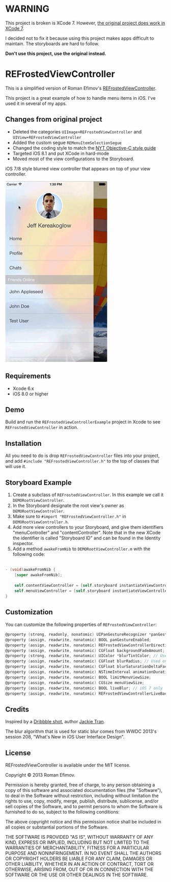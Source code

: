 # WARNING

This project is broken is XCode 7. However, [the original project does work in XCode 7](https://github.com/romaonthego/REFrostedViewController).

I decided not to fix it because using this project makes apps difficult to maintain. The storyboards are hard to follow.

**Don't use this project, use the original instead.**

# REFrostedViewController

This is a simplified version of Roman Efimov's [REFrostedViewController](https://github.com/romaonthego/REFrostedViewController).

This project is a great example of how to handle menu items in iOS. I've used it in several of my apps.

## Changes from original project

- Deleted the categories `UIImage+REFrostedViewController` and `UIView+REFrostedViewController`
- Added the custom segue `REMenuItemSelectionSegue`
- Changed the coding style to match the [NYT Objective-C style guide](https://github.com/NYTimes/objective-c-style-guide)
- Targeted iOS 8.1 and put XCode in hard-mode
- Moved most of the view configurations to the Storyboard.

iOS 7/8 style blurred view controller that appears on top of your view controller.

<img src="https://raw.githubusercontent.com/jkereako/REFrostedViewController/master/new-demo.gif" alt="REFrostedViewController Screenshot" width="320" height="568" />

## Requirements

* Xcode 6.x
* iOS 8.0 or higher

## Demo

Build and run the `REFrostedViewControllerExample` project in Xcode to see `REFrostedViewController` in action.

## Installation

All you need to do is drop `REFrostedViewController` files into your project, and add `#include "REFrostedViewController.h"` to the top of classes that will use it.

## Storyboard Example

1. Create a subclass of `REFrostedViewController`. In this example we call it `DEMORootViewController`.
2. In the Storyboard designate the root view's owner as `DEMORootViewController`.
3. Make sure to `#import "REFrostedViewController.h"` in `DEMORootViewController.h`.
4. Add more view controllers to your Storyboard, and give them identifiers "menuController" and "contentController". Note that in the new XCode the identifier is called "Storyboard ID" and can be found in the Identity inspector.
5. Add a method `awakeFromNib` to `DEMORootViewController.m` with the following code:

```objective-c

- (void)awakeFromNib {
    [super awakeFromNib];
    
    self.contentViewController = [self.storyboard instantiateViewControllerWithIdentifier:@"contentController"];
    self.menuViewController = [self.storyboard instantiateViewControllerWithIdentifier:@"menuController"];
}

```

## Customization

You can customize the following properties of `REFrostedViewController`:

``` objective-c
@property (strong, readonly, nonatomic) UIPanGestureRecognizer *panGestureRecognizer;
@property (assign, readwrite, nonatomic) BOOL panGestureEnabled;
@property (assign, readwrite, nonatomic) REFrostedViewControllerDirection direction;
@property (assign, readwrite, nonatomic) CGFloat backgroundFadeAmount;
@property (strong, readwrite, nonatomic) UIColor *blurTintColor; // Used only when live blur is off
@property (assign, readwrite, nonatomic) CGFloat blurRadius; // Used only when live blur is off
@property (assign, readwrite, nonatomic) CGFloat blurSaturationDeltaFactor; // Used only when live blur is off
@property (assign, readwrite, nonatomic) NSTimeInterval animationDuration;
@property (assign, readwrite, nonatomic) BOOL limitMenuViewSize;
@property (assign, readwrite, nonatomic) CGSize menuViewSize;
@property (assign, readwrite, nonatomic) BOOL liveBlur; // iOS 7 only
@property (assign, readwrite, nonatomic) REFrostedViewControllerLiveBackgroundStyle liveBlurBackgroundStyle; // iOS 7 only
```

## Credits

Inspired by a [Dribbble shot](http://dribbble.com/shots/1173945-Menu-Concept-1), author [Jackie Tran](http://dribbble.com/jackietrananh).

The blur algorithm that is used for static blur comes from WWDC 2013's session 208, "What's New in iOS User Interface Design".

## License

REFrostedViewController is available under the MIT license.

Copyright © 2013 Roman Efimov.

Permission is hereby granted, free of charge, to any person obtaining a copy of this software and associated documentation files (the "Software"), to deal in the Software without restriction, including without limitation the rights to use, copy, modify, merge, publish, distribute, sublicense, and/or sell copies of the Software, and to permit persons to whom the Software is furnished to do so, subject to the following conditions:

The above copyright notice and this permission notice shall be included in all copies or substantial portions of the Software.

THE SOFTWARE IS PROVIDED "AS IS", WITHOUT WARRANTY OF ANY KIND, EXPRESS OR IMPLIED, INCLUDING BUT NOT LIMITED TO THE WARRANTIES OF MERCHANTABILITY, FITNESS FOR A PARTICULAR PURPOSE AND NONINFRINGEMENT. IN NO EVENT SHALL THE AUTHORS OR COPYRIGHT HOLDERS BE LIABLE FOR ANY CLAIM, DAMAGES OR OTHER LIABILITY, WHETHER IN AN ACTION OF CONTRACT, TORT OR OTHERWISE, ARISING FROM, OUT OF OR IN CONNECTION WITH THE SOFTWARE OR THE USE OR OTHER DEALINGS IN THE SOFTWARE.
